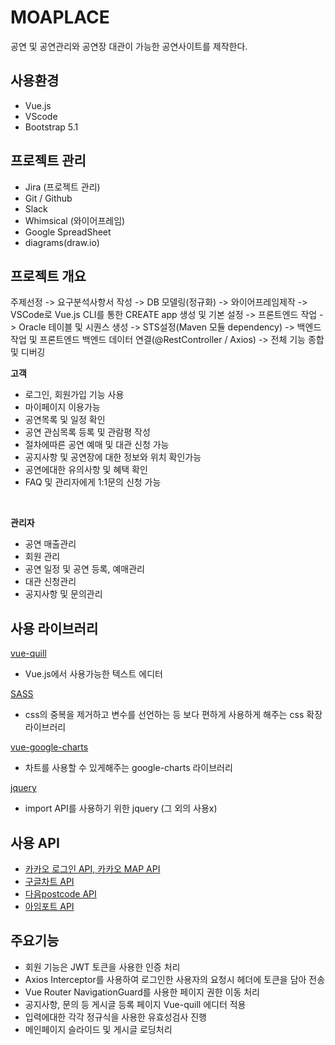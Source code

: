 # MOAPLACE
공연 및 공연관리와 공연장 대관이 가능한 공연사이트를 제작한다.

## 사용환경
- Vue.js
- VScode
- Bootstrap 5.1

## 프로젝트 관리
- Jira (프로젝트 관리)
- Git / Github
- Slack
- Whimsical (와이어프레임)
- Google SpreadSheet
- diagrams(draw.io)

## 프로젝트 개요
주제선정 -> 요구분석사항서 작성 -> DB 모델링(정규화) -> 와이어프레임제작 -> VSCode로 Vue.js CLI를 통한 CREATE app 생성 및 기본 설정 -> 프론트엔드 작업 -> Oracle 테이블 및 시퀀스 생성 -> STS설정(Maven 모듈 dependency) -> 백엔드 작업 및 프론트엔드 백엔드 데이터 연결(@RestController / Axios) -> 전체 기능 종합 및 디버깅

**고객**
- 로그인, 회원가입 기능 사용
- 마이페이지 이용가능
- 공연목록 및 일정 확인
- 공연 관심목록 등록 및 관람평 작성
- 절차에따른 공연 예매 및 대관 신청 가능
- 공지사항 및 공연장에 대한 정보와 위치 확인가능
- 공연에대한 유의사항 및 혜택 확인
- FAQ 및 관리자에게 1:1문의 신청 가능

<br/>

**관리자**
- 공연 매출관리
- 회원 관리
- 공연 일정 및 공연 등록, 예매관리
- 대관 신청관리
- 공지사항 및 문의관리


## 사용 라이브러리 

[vue-quill](https://vueup.github.io/vue-quill) <br/>
- Vue.js에서 사용가능한 텍스트 에디터 <br/>

[SASS](https://sass-lang.com) <br/>
- css의 중복을 제거하고 변수를 선언하는 등 보다 편하게 사용하게 해주는 css 확장 라이브러리 <br/>

[vue-google-charts](https://developers.google.com/chart) <br/>
- 차트를 사용할 수 있게해주는 google-charts 라이브러리 <br/>

[jquery](https://jquery.com) <br/>
- import API를 사용하기 위한 jquery (그 외의 사용x) <br/>

## 사용 API

- [카카오 로그인 API, 카카오 MAP API](https://developers.kakao.com) <br/>
- [구글차트 API](https://developers.google.com/chart) <br/>
- [다음postcode API](https://postcode.map.daum.net/guide) <br/>
- [아임포트 API](https://www.iamport.kr/) <br/>

## 주요기능
- 회원 기능은 JWT 토큰을 사용한 인증 처리
- Axios Interceptor를 사용하여 로그인한 사용자의 요청시 헤더에 토큰을 담아 전송
- Vue Router NavigationGuard를 사용한 페이지 권한 이동 처리
- 공지사항, 문의 등 게시글 등록 페이지 Vue-quill 에디터 적용
- 입력에대한 각각 정규식을 사용한 유효성검사 진행
- 메인페이지 슬라이드 및 게시글 로딩처리

